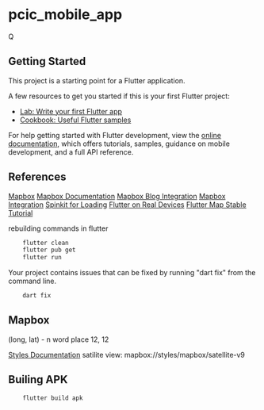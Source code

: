 # pcic_mobile_app

Q

## Getting Started

This project is a starting point for a Flutter application.

A few resources to get you started if this is your first Flutter project:

- [Lab: Write your first Flutter app](https://docs.flutter.dev/get-started/codelab)
- [Cookbook: Useful Flutter samples](https://docs.flutter.dev/cookbook)

For help getting started with Flutter development, view the
[online documentation](https://docs.flutter.dev/), which offers tutorials,
samples, guidance on mobile development, and a full API reference.

## References

[Mapbox](https://www.youtube.com/watch?v=xO_SpT2PA5s)
[Mapbox Documentation](https://pub.dev/documentation/mapbox_gl/latest/)
[Mapbox Blog Integration](https://medium.com/nerd-for-tech/navigation-with-mapbox-for-flutter-apps-313687778686)
[Mapbox Integration](https://www.dhiwise.com/post/flutter-mapbox-integration-everything-you-need-to-know)
[Spinkit for Loading](https://pub.dev/packages/flutter_spinkit)
[Flutter on Real Devices](https://youtu.be/aohkII1C4JY?si=OniTGV9St1JK0I_u)
[Flutter Map Stable Tutorial](https://www.youtube.com/watch?v=hZwrcOTxDJI)

rebuilding commands in flutter

```cmd
    flutter clean
    flutter pub get
    flutter run
```

Your project contains issues that can be fixed by running "dart fix" from the command line.

```cmd
    dart fix
```

## Mapbox

(long, lat) - n word place
   12, 12

[Styles Documentation](https://docs.mapbox.com/api/maps/styles/)
satilite view: mapbox://styles/mapbox/satellite-v9

## Builing APK

```cmd
    flutter build apk
```
